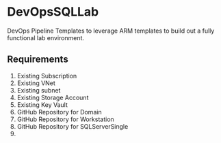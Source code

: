 # DevOpsSQLLab
DevOps Pipeline Templates to leverage ARM templates to build out a fully functional lab environment.

## Requirements
1. Existing Subscription
2. Existing VNet
3. Existing subnet
4. Existing Storage Account
5. Existing Key Vault
6. GitHub Repository for Domain
7. GitHub Repository for Workstation
8. GitHub Repository for SQLServerSingle
9. 